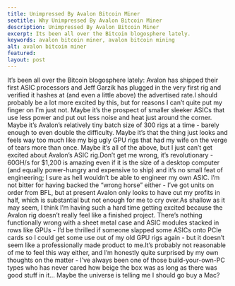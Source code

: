 ```yaml
---
title: Unimpressed By Avalon Bitcoin Miner
seotitle: Why Unimpressed By Avalon Bitcoin Miner
description: Unimpressed By Avalon Bitcoin Miner
excerpt: Its been all over the Bitcoin blogosphere lately.
keywords: avalon bitcoin miner, avalon bitcoin mining
alt: avalon bitcoin miner
featured: 
layout: post
---
```

It’s been all over the Bitcoin blogosphere lately: Avalon has shipped their first ASIC processors and Jeff Garzik has plugged in the very first rig and verified it hashes at (and even a little above) the advertised rate.I should probably be a lot more excited by this, but for reasons I can’t quite put my finger on I’m just not. Maybe it’s the prospect of smaller sleeker ASICs that use less power and put out less noise and heat just around the corner. Maybe it’s Avalon’s relatively tiny batch size of 300 rigs at a time - barely enough to even double the difficulty. Maybe it’s that the thing just looks and feels way too much like my big ugly GPU rigs that had my wife on the verge of tears more than once. Maybe it’s all of the above, but I just can’t get excited about Avalon’s ASIC rig.Don’t get me wrong, it’s revolutionary - 60GH/s for $1,200 is amazing even if it is the size of a desktop computer (and equally power-hungry and expensive to ship) and it’s no small feat of engineering; I sure as hell wouldn’t be able to engineer my own ASIC. I’m not bitter for having backed the “wrong horse” either - I’ve got units on order from BFL, but at present Avalon only looks to have cut my profits in half, which is substantial but not enough for me to cry over.As shallow as it may seem, I think I’m having such a hard time getting excited because the Avalon rig doesn’t really feel like a finished project. There’s nothing functionally wrong with a sheet metal case and ASIC modules stacked in rows like GPUs - I’d be thrilled if someone slapped some ASICs onto PCIe cards so I could get some use out of my old GPU rigs again - but it doesn’t seem like a professionally made product to me.It’s probably not reasonable of me to feel this way either, and I’m honestly quite surprised by my own thoughts on the matter - I’ve always been one of those build-your-own-PC types who has never cared how beige the box was as long as there was good stuff in it… Maybe the universe is telling me I should go buy a Mac?

